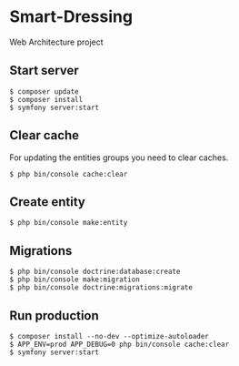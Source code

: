 # Smart-Dressing
Web Architecture project
## Start server
````
$ composer update
$ composer install
$ symfony server:start
````

## Clear cache
For updating the entities groups you need to clear caches.

```
$ php bin/console cache:clear
```

## Create entity
````
$ php bin/console make:entity
````

## Migrations
````
$ php bin/console doctrine:database:create
$ php bin/console make:migration
$ php bin/console doctrine:migrations:migrate
````

## Run production

```
$ composer install --no-dev --optimize-autoloader
$ APP_ENV=prod APP_DEBUG=0 php bin/console cache:clear
$ symfony server:start

```
